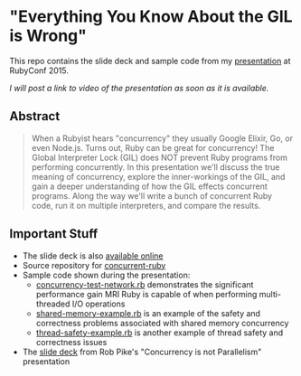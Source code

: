 # "Everything You Know About the GIL is Wrong"

This repo contains the slide deck and sample code from my [presentation](http://rubyconf.org/program#prop_1543) at RubyConf 2015.

*I will post a link to video of the presentation as soon as it is available.*

## Abstract

> When a Rubyist hears "concurrency" they usually Google Elixir, Go, or even Node.js. Turns out, Ruby can be great for concurrency! The Global Interpreter Lock (GIL) does NOT prevent Ruby programs from performing concurrently. In this presentation we'll discuss the true meaning of concurrency, explore the inner-workings of the GIL, and gain a deeper understanding of how the GIL effects concurrent programs. Along the way we'll write a bunch of concurrent Ruby code, run it on multiple interpreters, and compare the results.

## Important Stuff

* The slide deck is also [available online](http://www.slideshare.net/JerryDAntonio/everything-you-know-about-the-gil-is-wrong)
* Source repository for [concurrent-ruby](https://github.com/ruby-concurrency/concurrent-ruby)
* Sample code shown during the presentation:
  - [concurrency-test-network.rb](blob/master/examples/concurrency-test-network.rb) demonstrates the significant performance gain MRI Ruby is capable of when performing multi-threaded I/O operations
  - [shared-memory-example.rb](blob/master/examples/shared-memory-example.rb) is an example of the safety and correctness problems associated with shared memory concurrency
  - [thread-safety-example.rb](blob/master/examples/thread-safety-example.rb) is another example of thread safety and correctness issues
* The [slide deck](https://talks.golang.org/2012/waza.slide#1) from Rob Pike's "Concurrency is not Parallelism" presentation
